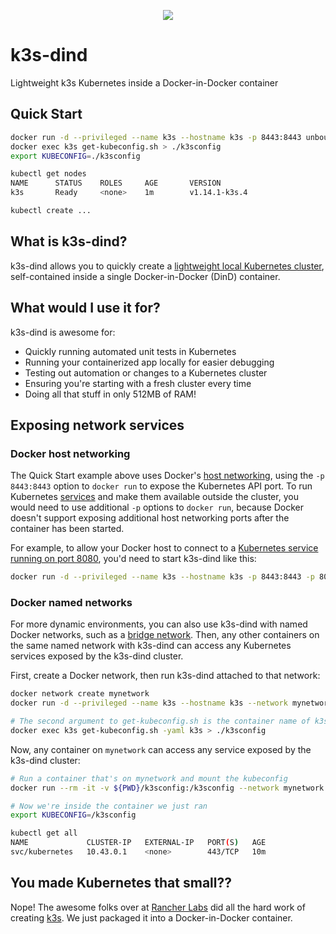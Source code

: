 <p align="center"><img src="https://github.com/unboundedsystems/k3s-dind/raw/master/k3s-dind.png" /></p>

# k3s-dind

Lightweight k3s Kubernetes inside a Docker-in-Docker container

## Quick Start

```bash
docker run -d --privileged --name k3s --hostname k3s -p 8443:8443 unboundedsystems/k3s-dind
docker exec k3s get-kubeconfig.sh > ./k3sconfig
export KUBECONFIG=./k3sconfig

kubectl get nodes
NAME      STATUS    ROLES     AGE       VERSION
k3s       Ready     <none>    1m        v1.14.1-k3s.4

kubectl create ...

```


## What is k3s-dind?

k3s-dind allows you to quickly create a [lightweight local Kubernetes cluster](https://k3s.io/),
self-contained inside a single Docker-in-Docker (DinD) container.

## What would I use it for?

k3s-dind is awesome for:

* Quickly running automated unit tests in Kubernetes
* Running your containerized app locally for easier debugging
* Testing out automation or changes to a Kubernetes cluster
* Ensuring you're starting with a fresh cluster every time
* Doing all that stuff in only 512MB of RAM!

## Exposing network services

### Docker host networking

The Quick Start example above uses Docker's [host networking](https://docs.docker.com/network/host/), using the `-p 8443:8443` option to `docker run` to expose the Kubernetes API port.
To run Kubernetes [services](https://kubernetes.io/docs/concepts/services-networking/service/) and make them available outside the cluster, you would need to use additional `-p` options to `docker run`, because Docker doesn't support exposing additional host networking ports after the container has been started.

For example, to allow your Docker host to connect to a [Kubernetes service running on port 8080](https://kubernetes.io/docs/tasks/access-application-cluster/service-access-application-cluster/), you'd need to start k3s-dind like this:

```bash
docker run -d --privileged --name k3s --hostname k3s -p 8443:8443 -p 8080:8080 unboundedsystems/k3s-dind
```

### Docker named networks

For more dynamic environments, you can also use k3s-dind with named Docker networks, such as a [bridge network](https://docs.docker.com/network/bridge/).
Then, any other containers on the same named network with k3s-dind can access any Kubernetes services exposed by the k3s-dind cluster.

First, create a Docker network, then run k3s-dind attached to that network:

```bash
docker network create mynetwork
docker run -d --privileged --name k3s --hostname k3s --network mynetwork unboundedsystems/k3s-dind

# The second argument to get-kubeconfig.sh is the container name of k3s-dind
docker exec k3s get-kubeconfig.sh -yaml k3s > ./k3sconfig
```

Now, any container on `mynetwork` can access any service exposed by the k3s-dind cluster:

```bash
# Run a container that's on mynetwork and mount the kubeconfig
docker run --rm -it -v ${PWD}/k3sconfig:/k3sconfig --network mynetwork k3integrations/kubectl

# Now we're inside the container we just ran
export KUBECONFIG=/k3sconfig

kubectl get all
NAME             CLUSTER-IP   EXTERNAL-IP   PORT(S)   AGE
svc/kubernetes   10.43.0.1    <none>        443/TCP   10m
```

## You made Kubernetes that small??

Nope! The awesome folks over at [Rancher Labs](https://rancher.com/) did all
the hard work of creating [k3s](https://k3s.io/). We just packaged it into
a Docker-in-Docker container.

